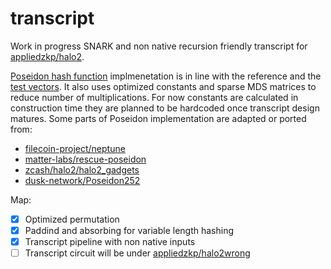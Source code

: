 # transcript

Work in progress SNARK and non native recursion friendly transcript for [appliedzkp/halo2](https://github.com/appliedzkp/halo2/).

[Poseidon hash function](https://eprint.iacr.org/2019/458.pdf) implmenetation is in line with the reference and the [test vectors](https://extgit.iaik.tugraz.at/krypto/hadeshash/-/tree/master/code). It also uses optimized constants and sparse MDS matrices to reduce number of multiplications. For now constants are calculated in construction time they are planned to be hardcoded once transcript design matures. Some parts of Poseidon implementation are adapted or ported from:

* [filecoin-project/neptune](https://github.com/filecoin-project/neptune/tree/master/spec)
* [matter-labs/rescue-poseidon](https://github.com/matter-labs/rescue-poseidon)
* [zcash/halo2/halo2_gadgets](https://github.com/zcash/halo2/tree/main/halo2_gadgets)
* [dusk-network/Poseidon252](https://github.com/dusk-network/Poseidon252)

Map:

- [x] Optimized permutation
- [x] Paddind and absorbing for variable length hashing
- [x] Transcript pipeline with non native inputs
- [ ] Transcript circuit will be under [appliedzkp/halo2wrong](https://github.com/appliedzkp/halo2wrong)
